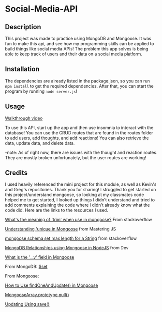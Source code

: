 # Social-Media-API

## Description

This project was made to practice using MongoDB and Mongoose. It was fun to make this api, and see how my programming skills can be applied to build things like social media APIs! The problem this app solves is being able to keep track of users and their data on a social media platform. 

## Installation

The dependencies are already listed in the package.json, so you can run `npm install` to get the required dependencies. After that, you can start the program by running `node server.js`!

## Usage

[Walkthrough video](https://watch.screencastify.com/v/BtQ7IHnvciBWnh0NpzqX)

To use this API, start up the app and then use insomnia to interact with the database! You can use the CRUD routes that are found in the routes folder to add users, add thoughts, and add reactions! You can also retrieve the data, update data, and delete data. 

-note: As of right now, there are issues with the thought and reaction routes. They are mostly broken unfortunately, but the user routes are working!

## Credits

I used heavily referenced the mini project for this module, as well as Kevin's and Greg's repositories. Thank you for sharing! I struggled to get started on this project/understand mongoose, so looking at my classmates code helped me to get started, I looked up things I didn't understand and tried to add comments explaining the code where I didn't already know what the code did. Here are the links to the resources I used.

[What's the meaning of 'trim' when use in mongoose?](https://stackoverflow.com/questions/20766360/whats-the-meaning-of-trim-when-use-in-mongoose) From stackoverflow

[Understanding 'unique in Mongoose](https://masteringjs.io/tutorials/mongoose/unique) from Mastering JS

[mongoose schema set max length for a String](https://stackoverflow.com/questions/28829912/mongoose-schema-set-max-length-for-a-string) from stackoverflow

[MongoDB Relationships using Mongoose in NodeJS](https://dev.to/alexmercedcoder/mongodb-relationships-using-mongoose-in-nodejs-54cc) from Dev

[What is the '__v' field in Mongoose](https://stackoverflow.com/questions/12495891/what-is-the-v-field-in-mongoose)

From MongoDB: [$set](https://www.mongodb.com/docs/manual/reference/operator/update/set/)

From Mongoose:

[How to Use findOneAndUpdate() in Mongoose](https://mongoosejs.com/docs/tutorials/findoneandupdate.html)

[MongooseArray.prototype.pull()](https://mongoosejs.com/docs/5.x/docs/api/array.html#mongoosearray_MongooseArray-pull)

[Updating Using save()](https://mongoosejs.com/docs/documents.html#updating-using-save)
